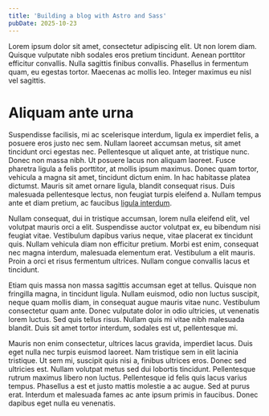 ```yaml
---
title: 'Building a blog with Astro and Sass'
pubDate: 2025-10-23
---
```


Lorem ipsum dolor sit amet, consectetur adipiscing elit. Ut non lorem diam. Quisque vulputate nibh sodales eros pretium tincidunt. Aenean porttitor efficitur convallis. Nulla sagittis finibus convallis. Phasellus in fermentum quam, eu egestas tortor. Maecenas ac mollis leo. Integer maximus eu nisl vel sagittis.

# Aliquam ante urna

Suspendisse facilisis, mi ac scelerisque interdum, ligula ex imperdiet felis, a posuere eros justo nec sem. Nullam laoreet accumsan metus, sit amet tincidunt orci egestas nec. Pellentesque ut aliquet ante, at tristique nunc. Donec non massa nibh. Ut posuere lacus non aliquam laoreet. Fusce pharetra ligula a felis porttitor, at mollis ipsum maximus. Donec quam tortor, vehicula a magna sit amet, tincidunt dictum enim. In hac habitasse platea dictumst. Mauris sit amet ornare ligula, blandit consequat risus. Duis malesuada pellentesque lectus, non feugiat turpis eleifend a. Nullam tempus ante et diam pretium, ac faucibus [ligula interdum](https://bbc.co.uk).

Nullam consequat, dui in tristique accumsan, lorem nulla eleifend elit, vel volutpat mauris orci a elit. Suspendisse auctor volutpat ex, eu bibendum nisi feugiat vitae. Vestibulum dapibus varius neque, vitae placerat ex tincidunt quis. Nullam vehicula diam non efficitur pretium. Morbi est enim, consequat nec magna interdum, malesuada elementum erat. Vestibulum a elit mauris. Proin a orci et risus fermentum ultrices. Nullam congue convallis lacus et tincidunt.

Etiam quis massa non massa sagittis accumsan eget at tellus. Quisque non fringilla magna, in tincidunt ligula. Nullam euismod, odio non luctus suscipit, neque quam mollis diam, in consequat augue mauris vitae nunc. Vestibulum consectetur quam ante. Donec vulputate dolor in odio ultricies, ut venenatis lorem luctus. Sed quis tellus risus. Nullam quis mi vitae nibh malesuada blandit. Duis sit amet tortor interdum, sodales est ut, pellentesque mi.

Mauris non enim consectetur, ultrices lacus gravida, imperdiet lacus. Duis eget nulla nec turpis euismod laoreet. Nam tristique sem in elit lacinia tristique. Ut sem mi, suscipit quis nisi a, finibus ultrices eros. Donec sed ultricies est. Nullam volutpat metus sed dui lobortis tincidunt. Pellentesque rutrum maximus libero non luctus. Pellentesque id felis quis lacus varius tempus. Phasellus a est et justo mattis molestie a ac augue. Sed at purus erat. Interdum et malesuada fames ac ante ipsum primis in faucibus. Donec dapibus eget nulla eu venenatis. 
